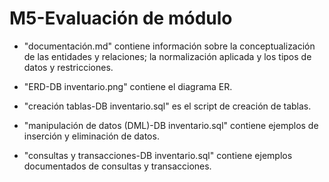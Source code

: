 # M5-Evaluación de módulo

- "documentación.md" contiene información sobre la conceptualización de las entidades y relaciones; la normalización aplicada y los tipos de datos y restricciones.

- "ERD-DB inventario.png" contiene el diagrama ER.

- "creación tablas-DB inventario.sql" es el script de creación de tablas.

- "manipulación de datos (DML)-DB inventario.sql" contiene ejemplos de inserción y eliminación de datos.

- "consultas y transacciones-DB inventario.sql" contiene ejemplos documentados de consultas y transacciones.
